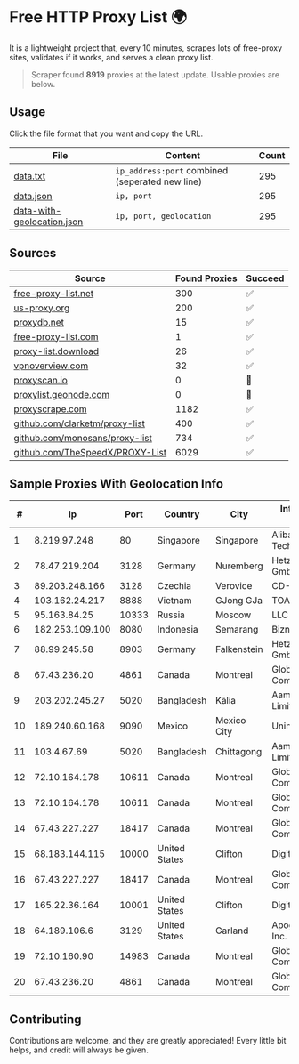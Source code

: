 
# Free HTTP Proxy List 🌍

It is a lightweight project that, every 10 minutes, scrapes lots of free-proxy sites, validates if it works, and serves a clean proxy list.


> Scraper found **8919** proxies at the latest update. Usable proxies are below.

## Usage

Click the file format that you want and copy the URL.


|File|Content|Count|
|----|-------|-----|
|[data.txt](https://raw.githubusercontent.com/themiralay/Proxy-List-World/master/data.txt)|`ip_address:port` combined (seperated new line)|295|
|[data.json](https://raw.githubusercontent.com/themiralay/Proxy-List-World/master/data.json)|`ip, port`|295|
|[data-with-geolocation.json](https://raw.githubusercontent.com/themiralay/Proxy-List-World/master/data-with-geolocation.json)|`ip, port, geolocation`|295|

## Sources

|Source|Found Proxies|Succeed|
|------|-------------|-------|
|[free-proxy-list.net](https://free-proxy-list.net)|300|✅|
|[us-proxy.org](https://www.us-proxy.org)|200|✅|
|[proxydb.net](http://proxydb.net)|15|✅|
|[free-proxy-list.com](https://free-proxy-list.com/?page=&port=&type%5B%5D=http&type%5B%5D=https&up_time=0&search=Search)|1|✅|
|[proxy-list.download](https://www.proxy-list.download/HTTP)|26|✅|
|[vpnoverview.com](https://vpnoverview.com/privacy/anonymous-browsing/free-proxy-servers)|32|✅|
|[proxyscan.io](https://www.proxyscan.io)|0|🚫|
|[proxylist.geonode.com](https://proxylist.geonode.com/api/proxy-list?limit=300&page=1&sort_by=lastChecked&sort_type=desc&protocols=http,https)|0|🚫|
|[proxyscrape.com](https://api.proxyscrape.com/v2/?request=displayproxies&protocol=http&timeout=10000&country=all&ssl=all&anonymity=all)|1182|✅|
|[github.com/clarketm/proxy-list](https://raw.githubusercontent.com/clarketm/proxy-list/master/proxy-list-raw.txt)|400|✅|
|[github.com/monosans/proxy-list](https://raw.githubusercontent.com/monosans/proxy-list/main/proxies/http.txt)|734|✅|
|[github.com/TheSpeedX/PROXY-List](https://raw.githubusercontent.com/TheSpeedX/PROXY-List/master/http.txt)|6029|✅|


## Sample Proxies With Geolocation Info

|#|Ip|Port|Country|City|Internet Service Provider|
|-|--|----|-------|----|-------------------------|
|1|8.219.97.248|80|Singapore|Singapore|Alibaba (US) Technology Co., Ltd.|
|2|78.47.219.204|3128|Germany|Nuremberg|Hetzner Online GmbH|
|3|89.203.248.166|3128|Czechia|Verovice|CD-Telematika a.s.|
|4|103.162.24.217|8888|Vietnam|GJong GJa|TOANTHANGSTECH|
|5|95.163.84.25|10333|Russia|Moscow|LLC Digital Network|
|6|182.253.109.100|8080|Indonesia|Semarang|Biznet Metronet|
|7|88.99.245.58|8903|Germany|Falkenstein|Hetzner Online GmbH|
|8|67.43.236.20|4861|Canada|Montreal|GloboTech Communications|
|9|203.202.245.27|5020|Bangladesh|Kālia|Aamra Networks Limited|
|10|189.240.60.168|9090|Mexico|Mexico City|Uninet S.A. de C.V.|
|11|103.4.67.69|5020|Bangladesh|Chittagong|Aamra Networks Limited|
|12|72.10.164.178|10611|Canada|Montreal|GloboTech Communications|
|13|72.10.164.178|10611|Canada|Montreal|GloboTech Communications|
|14|67.43.227.227|18417|Canada|Montreal|GloboTech Communications|
|15|68.183.144.115|10000|United States|Clifton|DigitalOcean, LLC|
|16|67.43.227.227|18417|Canada|Montreal|GloboTech Communications|
|17|165.22.36.164|10001|United States|Clifton|DigitalOcean, LLC|
|18|64.189.106.6|3129|United States|Garland|Apogee Telecom Inc.|
|19|72.10.160.90|14983|Canada|Montreal|GloboTech Communications|
|20|67.43.236.20|4861|Canada|Montreal|GloboTech Communications|



## Contributing

Contributions are welcome, and they are greatly appreciated! Every
little bit helps, and credit will always be given.


